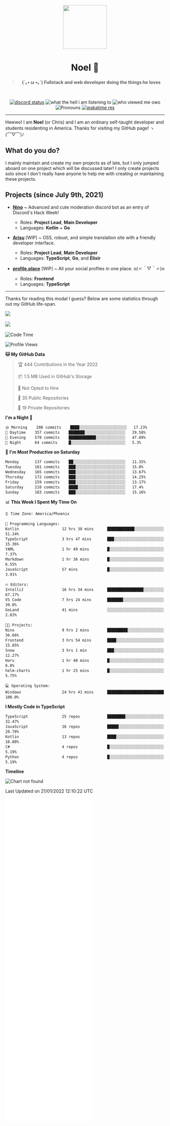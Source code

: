 <div align='center'>
  <div align='center'>
    <img
      src='https://cdn.floofy.dev/art/icons/icon_cinnamonserval.png'
      width='138'
      height='138'
    />
  </div>
  <h1>Noel 🐾</h1>
  <blockquote><strong>(´｡• ω •｡`) Fullstack and web developer doing the things he loves</strong></blockquote>

  <br />

  <a href='https://discord.com/users/280158289667555328' target='_blank'><img alt="discord status" src="https://dev.discordprofiles.me/badge/status/280158289667555328" /></a>
  <img alt="what the hell i am listening to" src="https://dev.discordprofiles.me/badge/spotify/280158289667555328" />
  <img alt="who viewed me owo" src="https://komarev.com/ghpvc/?username=auguwu" />
  <img alt='Pronouns' src='https://img.shields.io/endpoint?url=https://pronoundb.org/shields/6004d014406af11e4593a013' />
  <a href="https://wakatime.com/@auguwu" target='_blank'>
    <img alt='wakatime res' src='https://wakatime.com/badge/user/89736485-42ec-4c0f-a2f3-481db74514dc.svg' />
  </a>
</div>

<hr />

Hewwo! I am **Noel** (or Chris) and I am an ordinary self-taught developer and students residenting in America. Thanks for visiting my GitHub page! ヽ(⌒▽⌒)ﾉ

## What do you do?
I mainly maintain and create my own projects as of late, but I only jumped aboard on one project which will be discussed later! I only create projects
solo since I don't really have anyone to help me with creating or maintaining these projects.

## Projects (since July 9th, 2021)
- [**Nino**](https://nino.sh) ~ Advanced and cute moderation discord bot as an entry of Discord's Hack Week!
  - Roles: **Project Lead**, **Main Developer**
  - Languages: **Kotlin** + **Go**

- [**Arisu**](https://arisu.land) [WIP] ~ OSS, robust, and simple translation site with a friendly developer interface.
  - Roles: **Project Lead**, **Main Developer**
  - Languages: **TypeScript**, **Go**, and **Elixir**

- [**profile.place**](https://profile.place) [WIP] ~ All your social profiles in one place. o(〃＾▽＾〃)o
  - Roles: **Frontend**
  - Languages: **TypeScript**

---

Thanks for reading this modal I guess? Below are some statistics through out my GitHub life-span.

![](https://github-readme-stats.vercel.app/api?username=auguwu&count_private=true&show_icons=true&theme=gruvbox)

![](https://github-readme-stats.vercel.app/api/top-langs/?username=auguwu&layout=compact&theme=gruvbox)

<!--START_SECTION:waka-->
![Code Time](http://img.shields.io/badge/Code%20Time-2%2C654%20hrs%2025%20mins-blue)

![Profile Views](http://img.shields.io/badge/Profile%20Views-4-blue)

**🐱 My GitHub Data** 

> 🏆 444 Contributions in the Year 2022
 > 
> 📦 1.5 MB Used in GitHub's Storage 
 > 
> 🚫 Not Opted to Hire
 > 
> 📜 35 Public Repositories 
 > 
> 🔑 19 Private Repositories  
 > 
**I'm a Night 🦉** 

```text
🌞 Morning    208 commits    ████░░░░░░░░░░░░░░░░░░░░░   17.23% 
🌆 Daytime    357 commits    ███████░░░░░░░░░░░░░░░░░░   29.58% 
🌃 Evening    578 commits    ████████████░░░░░░░░░░░░░   47.89% 
🌙 Night      64 commits     █░░░░░░░░░░░░░░░░░░░░░░░░   5.3%

```
📅 **I'm Most Productive on Saturday** 

```text
Monday       137 commits    ██░░░░░░░░░░░░░░░░░░░░░░░   11.35% 
Tuesday      181 commits    ███░░░░░░░░░░░░░░░░░░░░░░   15.0% 
Wednesday    165 commits    ███░░░░░░░░░░░░░░░░░░░░░░   13.67% 
Thursday     172 commits    ███░░░░░░░░░░░░░░░░░░░░░░   14.25% 
Friday       159 commits    ███░░░░░░░░░░░░░░░░░░░░░░   13.17% 
Saturday     210 commits    ████░░░░░░░░░░░░░░░░░░░░░   17.4% 
Sunday       183 commits    ███░░░░░░░░░░░░░░░░░░░░░░   15.16%

```


📊 **This Week I Spent My Time On** 

```text
⌚︎ Time Zone: America/Phoenix

💬 Programming Languages: 
Kotlin                   12 hrs 38 mins      ████████████░░░░░░░░░░░░░   51.24% 
TypeScript               3 hrs 47 mins       ███░░░░░░░░░░░░░░░░░░░░░░   15.36% 
YAML                     1 hr 49 mins        █░░░░░░░░░░░░░░░░░░░░░░░░   7.37% 
Markdown                 1 hr 36 mins        █░░░░░░░░░░░░░░░░░░░░░░░░   6.55% 
JavaScript               57 mins             █░░░░░░░░░░░░░░░░░░░░░░░░   3.91%

🔥 Editors: 
IntelliJ                 16 hrs 34 mins      ████████████████░░░░░░░░░   67.17% 
VS Code                  7 hrs 24 mins       ███████░░░░░░░░░░░░░░░░░░   30.0% 
GoLand                   41 mins             ░░░░░░░░░░░░░░░░░░░░░░░░░   2.83%

🐱‍💻 Projects: 
Nino                     9 hrs 2 mins        █████████░░░░░░░░░░░░░░░░   36.66% 
Frontend                 3 hrs 54 mins       ████░░░░░░░░░░░░░░░░░░░░░   15.85% 
Snow                     3 hrs 1 min         ███░░░░░░░░░░░░░░░░░░░░░░   12.27% 
Haru                     1 hr 40 mins        █░░░░░░░░░░░░░░░░░░░░░░░░   6.8% 
helm-charts              1 hr 25 mins        █░░░░░░░░░░░░░░░░░░░░░░░░   5.75%

💻 Operating System: 
Windows                  24 hrs 41 mins      █████████████████████████   100.0%

```

**I Mostly Code in TypeScript** 

```text
TypeScript               25 repos            ████████░░░░░░░░░░░░░░░░░   32.47% 
JavaScript               16 repos            █████░░░░░░░░░░░░░░░░░░░░   20.78% 
Kotlin                   13 repos            ████░░░░░░░░░░░░░░░░░░░░░   16.88% 
C#                       4 repos             █░░░░░░░░░░░░░░░░░░░░░░░░   5.19% 
Python                   4 repos             █░░░░░░░░░░░░░░░░░░░░░░░░   5.19%

```


**Timeline**

![Chart not found](https://raw.githubusercontent.com/auguwu/auguwu/master/charts/bar_graph.png) 


 Last Updated on 21/01/2022 12:10:22 UTC
<!--END_SECTION:waka-->

![](./github-metrics.svg)

